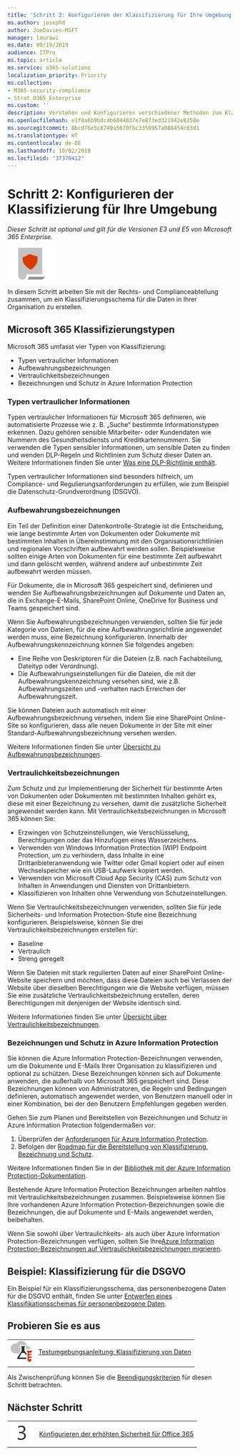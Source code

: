 ```yaml
---
title: 'Schritt 2: Konfigurieren der Klassifizierung für Ihre Umgebung'
ms.author: josephd
author: JoeDavies-MSFT
manager: laurawi
ms.date: 09/19/2019
audience: ITPro
ms.topic: article
ms.service: o365-solutions
localization_priority: Priority
ms.collection:
- M365-security-compliance
- Strat_O365_Enterprise
ms.custom: ''
description: Verstehen und Konfigurieren verschiedener Methoden zum Klassifizieren von Daten in Ihrer Organisation.
ms.openlocfilehash: e1f0a6b9bdc4b6844037e7e873ed321942e8258e
ms.sourcegitcommit: 8bcd76e5c8749a5670fbc3356957a089454c03d1
ms.translationtype: HT
ms.contentlocale: de-DE
ms.lasthandoff: 10/02/2019
ms.locfileid: "37370412"
---
```

# <a name="step-2-configure-classification-for-your-environment"></a>Schritt 2: Konfigurieren der Klassifizierung für Ihre Umgebung

*Dieser Schritt ist optional und gilt für die Versionen E3 und E5 von Microsoft 365 Enterprise.*

![Phase 6: Schutz von Daten](./media/deploy-foundation-infrastructure/infoprotection_icon-small.png)

In diesem Schritt arbeiten Sie mit der Rechts- und Complianceabteilung zusammen, um ein Klassifizierungsschema für die Daten in Ihrer Organisation zu erstellen.

## <a name="microsoft-365-classification-types"></a>Microsoft 365 Klassifizierungstypen

Microsoft 365 umfasst vier Typen von Klassifizierung:

- Typen vertraulicher Informationen
- Aufbewahrungsbezeichnungen
- Vertraulichkeitsbezeichnungen
- Bezeichnungen und Schutz in Azure Information Protection

### <a name="sensitive-information-types"></a>Typen vertraulicher Informationen

Typen vertraulicher Informationen für Microsoft 365 definieren, wie automatisierte Prozesse wie z. B. „Suche“ bestimmte Informationstypen erkennen. Dazu gehören sensible Mitarbeiter- oder Kundendaten wie Nummern des Gesundheitsdiensts und Kreditkartennummern. Sie verwenden die Typen sensibler Informationen, um sensible Daten zu finden und wenden DLP-Regeln und Richtlinien zum Schutz dieser Daten an. Weitere Informationen finden Sie unter [Was eine DLP-Richtlinie enthält](https://docs.microsoft.com/office365/securitycompliance/data-loss-prevention-policies#what-a-dlp-policy-contains). 

Typen vertraulicher Informationen sind besonders hilfreich, um Compliance- und Regulierungsanforderungen zu erfüllen, wie zum Beispiel die Datenschutz-Grundverordnung  (DSGVO).

### <a name="retention-labels"></a>Aufbewahrungsbezeichnungen

Ein Teil der Definition einer Datenkontrolle-Strategie ist die Entscheidung, wie lange bestimmte Arten von Dokumenten oder Dokumente mit bestimmten Inhalten in Übereinstimmung mit den Organisationsrichtlinien und regionalen Vorschriften aufbewahrt werden sollen. Beispielsweise sollten einige Arten von Dokumenten für eine bestimmte Zeit aufbewahrt und dann gelöscht werden, während andere auf unbestimmte Zeit aufbewahrt werden müssen.

Für Dokumente, die in Microsoft 365 gespeichert sind, definieren und wenden Sie Aufbewahrungsbezeichnungen auf Dokumente und Daten an, die in Exchange-E-Mails, SharePoint Online, OneDrive for Business und Teams gespeichert sind. 

Wenn Sie Aufbewahrungsbezeichnungen verwenden, sollten Sie für jede Kategorie von Dateien, für die eine Aufbewahrungsrichtlinie angewendet werden muss, eine Bezeichnung konfigurieren. Innerhalb der Aufbewahrungskennzeichnung können Sie folgendes angeben:

- Eine Reihe von Deskriptoren für die Dateien (z.B. nach Fachabteilung, Dateityp oder Verordnung).
- Die Aufbewahrungseinstellungen für die Dateien, die mit der Aufbewahrungskennzeichnung versehen sind, wie z.B. Aufbewahrungszeiten und -verhalten nach Erreichen der Aufbewahrungszeit.

Sie können Dateien auch automatisch mit einer Aufbewahrungsbezeichnung versehen, indem Sie eine SharePoint Online-Site so konfigurieren, dass alle neuen Dokumente in der Site mit einer Standard-Aufbewahrungsbezeichnung versehen werden. 

Weitere Informationen finden Sie unter [Übersicht zu Aufbewahrungsbezeichnungen](https://docs.microsoft.com/office365/securitycompliance/labels).

### <a name="sensitivity-labels"></a>Vertraulichkeitsbezeichnungen

Zum Schutz und zur Implementierung der Sicherheit für bestimmte Arten von Dokumenten oder Dokumenten mit bestimmten Inhalten gehört es, diese mit einer Bezeichnung zu versehen, damit die zusätzliche Sicherheit angewendet werden kann. Mit Vertraulichkeitsbezeichnungen in Microsoft 365 können Sie:

- Erzwingen von Schutzeinstellungen, wie Verschlüsselung, Berechtigungen oder das Hinzufügen eines Wasserzeichens.
- Verwenden von Windows Information Protection (WIP) Endpoint Protection, um zu verhindern, dass Inhalte in eine Drittanbieteranwendung wie Twitter oder Gmail kopiert oder auf einen Wechselspeicher wie ein USB-Laufwerk kopiert werden.
- Verwenden von Microsoft Cloud App Security (CAS) zum Schutz von Inhalten in Anwendungen und Diensten von Drittanbietern. 
- Klassifizieren von Inhalten ohne Verwendung von Schutzeinstellungen.

Wenn Sie Vertraulichkeitsbezeichnungen verwenden, sollten Sie für jede Sicherheits- und Information Protection-Stufe eine Bezeichnung konfigurieren. Beispielsweise, können Sie drei Vertraulichkeitsbezeichnungen erstellen für:

- Baseline
- Vertraulich
- Streng geregelt

Wenn Sie Dateien mit stark regulierten Daten auf einer SharePoint Online-Website speichern und möchten, dass diese Dateien auch bei Verlassen der Website über dieselben Berechtigungen wie die Website verfügen, müssen Sie eine zusätzliche Vertraulichkeitsbezeichnung erstellen, deren Berechtigungen mit denjenigen der Website identisch sind.

Weitere Informationen finden Sie unter [Übersicht über Vertraulichkeitsbezeichnungen](https://docs.microsoft.com/office365/securitycompliance/sensitivity-labels).

### <a name="azure-information-protection-labels-and-protection"></a>Bezeichnungen und Schutz in Azure Information Protection

Sie können die Azure Information Protection-Bezeichnungen verwenden, um die Dokumente und E-Mails Ihrer Organisation zu klassifizieren und optional zu schützen. Diese Bezeichnungen können sich auf Dokumente anwenden, die außerhalb von Microsoft 365 gespeichert sind. Diese Bezeichnungen können von Administratoren, die Regeln und Bedingungen definieren, automatisch angewendet werden, von Benutzern manuell oder in einer Kombination, bei der den Benutzern Empfehlungen gegeben werden.

Gehen Sie zum Planen und Bereitstellen von Bezeichnungen und Schutz in Azure Information Protection folgendermaßen vor:

1. Überprüfen der [Anforderungen für Azure Information Protection](https://docs.microsoft.com/information-protection/get-started/requirements).
2. Befolgen der [Roadmap für die Bereitstellung von Klassifizierung, Bezeichnung und Schutz](https://docs.microsoft.com/information-protection/plan-design/deployment-roadmap#deployment-roadmap-for-classification-labeling-and-protection).

Weitere Informationen finden Sie in der [Bibliothek mit der Azure Information Protection-Dokumentation](https://docs.microsoft.com/information-protection/).

Bestehende Azure Information Protection Bezeichnungen arbeiten nahtlos mit Vertraulichkeitsbezeichnungen zusammen. Beispielsweise können Sie Ihre vorhandenen Azure Information Protection-Bezeichnungen sowie die Bezeichnungen, die auf Dokumente und E-Mails angewendet werden, beibehalten.

Wenn Sie sowohl über Vertraulichkeits- als auch über Azure Information Protection-Bezeichnungen verfügen, sollten Sie Ihre[Azure Information Protection-Bezeichnungen auf Vertraulichkeitsbezeichnungen migrieren](https://docs.microsoft.com/office365/securitycompliance/sensitivity-labels#how-sensitivity-labels-work-with-existing-azure-information-protection-labels). 

## <a name="example-classification-for-gdpr"></a>Beispiel: Klassifizierung für die DSGVO

Ein Beispiel für ein Klassifizierungsschema, das personenbezogene Daten für die DSGVO enthält, finden Sie unter [Entwerfen eines Klassifikationsschemas für personenbezogene Daten](https://docs.microsoft.com/office365/enterprise/architect-a-classification-schema-for-personal-data).

## <a name="take-it-for-a-test-drive"></a>Probieren Sie es aus

|||
|:-------|:-----|
|![Testumgebungsanleitungen für die Microsoft-Cloud](media/m365-enterprise-test-lab-guides/cloud-tlg-icon-small.png)| [Testumgebungsanleitung: Klassifizierung von Daten](data-classification-microsoft-365-enterprise-dev-test-environment.md) |
|||

Als Zwischenprüfung können Sie die [Beendigungskriterien](infoprotect-exit-criteria.md#crit-infoprotect-step2) für diesen Schritt betrachten.

## <a name="next-step"></a>Nächster Schritt

|||
|:-------|:-----|
|![Schritt 3](./media/stepnumbers/Step3.png)|[Konfigurieren der erhöhten Sicherheit für Office 365](infoprotect-configure-increased-security-office-365.md)|

